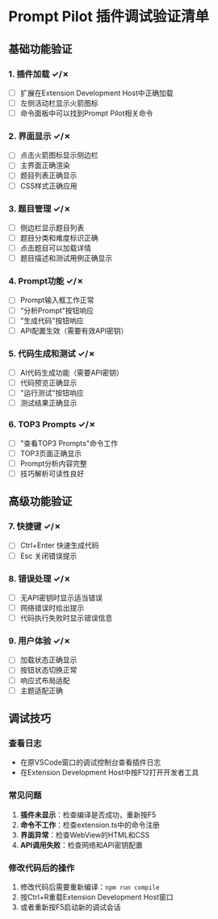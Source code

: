 # Prompt Pilot 插件调试验证清单

## 基础功能验证

### 1. 插件加载 ✓/✗
- [ ] 扩展在Extension Development Host中正确加载
- [ ] 左侧活动栏显示火箭图标
- [ ] 命令面板中可以找到Prompt Pilot相关命令

### 2. 界面显示 ✓/✗
- [ ] 点击火箭图标显示侧边栏
- [ ] 主界面正确渲染
- [ ] 题目列表正确显示
- [ ] CSS样式正确应用

### 3. 题目管理 ✓/✗
- [ ] 侧边栏显示题目列表
- [ ] 题目分类和难度标识正确
- [ ] 点击题目可以加载详情
- [ ] 题目描述和测试用例正确显示

### 4. Prompt功能 ✓/✗
- [ ] Prompt输入框工作正常
- [ ] "分析Prompt"按钮响应
- [ ] "生成代码"按钮响应
- [ ] API配置生效（需要有效API密钥）

### 5. 代码生成和测试 ✓/✗
- [ ] AI代码生成功能（需要API密钥）
- [ ] 代码预览正确显示
- [ ] "运行测试"按钮响应
- [ ] 测试结果正确显示

### 6. TOP3 Prompts ✓/✗
- [ ] "查看TOP3 Prompts"命令工作
- [ ] TOP3页面正确显示
- [ ] Prompt分析内容完整
- [ ] 技巧解析可读性良好

## 高级功能验证

### 7. 快捷键 ✓/✗
- [ ] Ctrl+Enter 快速生成代码
- [ ] Esc 关闭错误提示

### 8. 错误处理 ✓/✗
- [ ] 无API密钥时显示适当错误
- [ ] 网络错误时给出提示
- [ ] 代码执行失败时显示错误信息

### 9. 用户体验 ✓/✗
- [ ] 加载状态正确显示
- [ ] 按钮状态切换正常
- [ ] 响应式布局适配
- [ ] 主题适配正确

## 调试技巧

### 查看日志
- 在原VSCode窗口的调试控制台查看插件日志
- 在Extension Development Host中按F12打开开发者工具

### 常见问题
1. **插件未显示**：检查编译是否成功，重新按F5
2. **命令不工作**：检查extension.ts中的命令注册
3. **界面异常**：检查WebView的HTML和CSS
4. **API调用失败**：检查网络和API密钥配置

### 修改代码后的操作
1. 修改代码后需要重新编译：`npm run compile`
2. 按Ctrl+R重载Extension Development Host窗口
3. 或者重新按F5启动新的调试会话